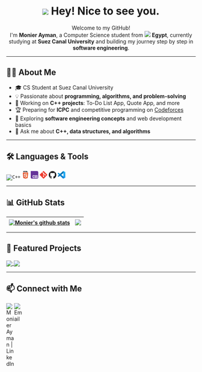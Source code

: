 <h1 align="center">
  <img src="https://emojis.slackmojis.com/emojis/images/1531849430/4246/blob-sunglasses.gif?1531849430" width="30"/> Hey! Nice to see you.
</h1>

<p align="center">
  Welcome to my GitHub! <br>
  I'm <b>Monier Ayman</b>, a Computer Science student from <img src="https://cdn-icons-png.flaticon.com/512/197/197579.png" width="13"/> <b>Egypt</b>, currently studying at <b>Suez Canal University</b> and building my journey step by step in <b>software engineering</b>.
</p>

---

## 👨‍💻 About Me
- 🎓 CS Student at Suez Canal University  
- 💡 Passionate about **programming, algorithms, and problem-solving**  
- 🔭 Working on **C++ projects**: To-Do List App, Quote App, and more  
- 🏆 Preparing for **ICPC** and competitive programming on [Codeforces](https://codeforces.com/profile/Monier)  
- 🚀 Exploring **software engineering concepts** and web development basics  
- 💬 Ask me about **C++, data structures, and algorithms**

---

## 🛠️ Languages & Tools
<code><img height="20" alt="C++" src="https://raw.githubusercontent.com/isocpp/logos/master/cpp_logo.png"></code> 
<code><img height="20" alt="HTML5" src="https://raw.githubusercontent.com/github/explore/master/topics/html/html.png"></code> 
<code><img height="20" alt="CSS3" src="https://raw.githubusercontent.com/github/explore/master/topics/css/css.png"></code> 
<code><img height="20" alt="Git" src="https://raw.githubusercontent.com/github/explore/master/topics/git/git.png"></code> 
<code><img height="20" alt="GitHub" src="https://raw.githubusercontent.com/github/explore/master/topics/github/github.png"></code> 
<code><img height="20" alt="VS Code" src="https://raw.githubusercontent.com/github/explore/master/topics/visual-studio-code/visual-studio-code.png"></code>  

---

## 📊 GitHub Stats
| <a href="https://github.com/Monier-Ayman"><img align="center" src="https://github-readme-stats.vercel.app/api?username=Monier-Ayman&show_icons=true&include_all_commits=true&theme=buefy&hide_border=true" alt="Monier's github stats" /></a> | <a href="https://github.com/Monier-Ayman"><img align="center" src="https://github-readme-stats.vercel.app/api/top-langs/?username=Monier-Ayman&layout=compact&theme=buefy&hide_border=true" /></a> |
| ------------- | ------------- |

---

## 🚀 Featured Projects
<a href="https://github.com/Monier-Ayman/To_Do_List_Project"> 
  <img align="center" src="https://github-readme-stats.vercel.app/api/pin/?username=Monier-Ayman&repo=To_Do_List_Project&theme=buefy" />
</a> 
<a href="https://github.com/Monier-Ayman/Quote_of_the_Day_App"> 
  <img align="center" src="https://github-readme-stats.vercel.app/api/pin/?username=Monier-Ayman&repo=Quote_of_the_Day_App&theme=buefy" />
</a>

---

## 📫 Connect with Me
<a href="https://www.linkedin.com/in/monier-ayman/"> 
  <img align="left" alt="Monier Ayman | LinkedIn" width="21px" src="https://raw.githubusercontent.com/anuraghazra/anuraghazra/master/assets/linkedin.svg" />
</a> 
<a href="mailto:monierayman@gmail.com"> 
  <img align="left" alt="Email" width="21px" src="https://raw.githubusercontent.com/anuraghazra/anuraghazra/master/assets/gmail.svg" />
</a>

